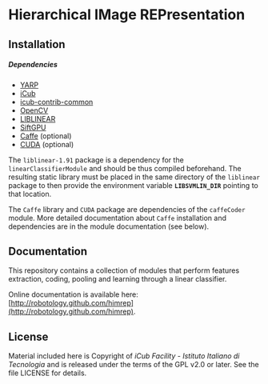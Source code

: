 Hierarchical IMage REPresentation
======


## Installation

##### Dependencies
- [YARP](https://github.com/robotology/yarp)
- [iCub](https://github.com/robotology/icub-main)
- [icub-contrib-common](https://github.com/robotology/icub-contrib-common)
- [OpenCV](http://opencv.org/downloads.html)
- [LIBLINEAR](http://www.csie.ntu.edu.tw/~cjlin/liblinear/)
- [SiftGPU](http://cs.unc.edu/~ccwu/siftgpu)
- [Caffe](http://caffe.berkeleyvision.org/) (optional)
- [CUDA](https://developer.nvidia.com/cuda-zone) (optional)

The `liblinear-1.91` package is a dependency for the `linearClassifierModule` and should be thus compiled beforehand. The resulting static library must be placed in the same directory of the `liblinear` package to then provide the environment variable **`LIBSVMLIN_DIR`** pointing to that location.

The `Caffe` library and `CUDA` package are dependencies of the `caffeCoder` module. More detailed documentation about `Caffe` installation and dependencies are in the module documentation (see below).

## Documentation

This repository contains a collection of modules that perform features extraction, coding, pooling and learning through a linear classifier.

Online documentation is available here: [http://robotology.github.com/himrep](http://robotology.github.com/himrep).

## License

Material included here is Copyright of _iCub Facility - Istituto Italiano di Tecnologia_ and is released under the terms of the GPL v2.0 or later. See the file LICENSE for details.
